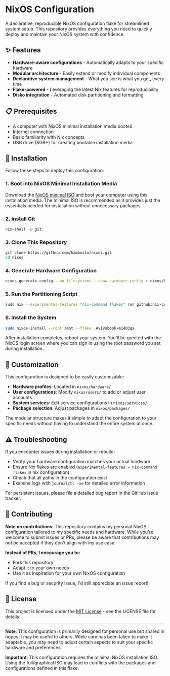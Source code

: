 # NixOS Configuration

A declarative, reproducible NixOS configuration flake for streamlined system setup. This repository provides everything you need to quickly deploy and maintain your NixOS system with confidence.

## ✨ Features

- **Hardware-aware configurations** - Automatically adapts to your specific hardware
- **Modular architecture** - Easily extend or modify individual components
- **Declarative system management** - What you see is what you get, every time
- **Flake-powered** - Leveraging the latest Nix features for reproducibility
- **Disko integration** - Automated disk partitioning and formatting

## 📋 Prerequisites

- A computer with NixOS minimal installation media booted
- Internet connection
- Basic familiarity with Nix concepts
- USB drive (8GB+) for creating bootable installation media

## 🚀 Installation

Follow these steps to deploy this configuration:

### 1. Boot into NixOS Minimal Installation Media

Download the [NixOS minimal ISO](https://nixos.org/download.html#nixos-iso) and boot your computer using this installation media. The minimal ISO is recommended as it provides just the essentials needed for installation without unnecessary packages.

### 2. Install Git

```bash
nix-shell -p git
```

### 3. Clone This Repository

```bash
git clone https://github.com/hambosto/nixos.git
cd nixos
```

### 4. Generate Hardware Configuration

```bash
nixos-generate-config --no-filesystems --show-hardware-config > nixos/hardware/configuration.nix
```

### 5. Run the Partitioning Script

```bash
sudo nix --experimental-features "nix-command flakes" run github:nix-community/disko/latest -- --mode destroy,format,mount /nixos/disko
```

### 6. Install the System

```bash
sudo nixos-install --root /mnt --flake .#vivobook-m1403qa
```

After installation completes, reboot your system. You'll be greeted with the NixOS login screen where you can sign in using the root password you set during installation.

## 🔧 Customization

This configuration is designed to be easily customizable:

- **Hardware profiles**: Located in `nixos/hardware/`
- **User configurations**: Modify `nixos/users/` to add or adjust user accounts
- **System services**: Edit service configurations in `nixos/services/`
- **Package selection**: Adjust packages in `nixos/packages/`

The modular structure makes it simple to adapt the configuration to your specific needs without having to understand the entire system at once.

## ⚠️ Troubleshooting

If you encounter issues during installation or rebuild:

- Verify your hardware configuration matches your actual hardware
- Ensure Nix flakes are enabled (`experimental-features = nix-command flakes` in nix configuration)
- Check that all paths in the configuration exist
- Examine logs with `journalctl -xe` for detailed error information

For persistent issues, please file a detailed bug report in the GitHub issue tracker.

## 👥 Contributing

**Note on contributions**: This repository contains my personal NixOS configuration tailored to my specific needs and hardware. While you're welcome to submit issues or PRs, please be aware that contributions may not be accepted if they don't align with my use case. 

**Instead of PRs, I encourage you to:**
- Fork this repository
- Adapt it to your own needs
- Use it as inspiration for your own NixOS configuration

If you find a bug or security issue, I'd still appreciate an issue report!

## 📄 License

This project is licensed under the [MIT License](LICENSE) - see the LICENSE file for details.

---

**Note**: This configuration is primarily designed for personal use but shared in hopes it may be useful to others. While care has been taken to make it adaptable, you may need to adjust certain aspects to suit your specific hardware and preferences.

**Important**: This configuration requires the minimal NixOS installation ISO. Using the full/graphical ISO may lead to conflicts with the packages and configurations defined in this flake.
